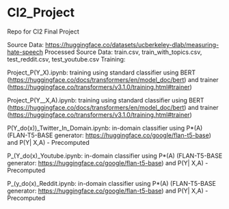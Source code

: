 # CI2_Project

Repo for CI2 Final Project

Source Data: https://huggingface.co/datasets/ucberkeley-dlab/measuring-hate-speech
Processed Source Data: train.csv, train_with_topics.csv, test_reddit.csv, test_youtube.csv
Training: 

Project_P(Y_X).ipynb: training using standard classifier using BERT (https://huggingface.co/docs/transformers/en/model_doc/bert) and trainer (https://huggingface.co/transformers/v3.1.0/training.html#trainer)

Project_P(Y__X,A).ipynb: training using standard classifier using BERT (https://huggingface.co/docs/transformers/en/model_doc/bert) and trainer (https://huggingface.co/transformers/v3.1.0/training.html#trainer)

P(Y_do(x))_Twitter_In_Domain.ipynb: in-domain classifier using P*(A) (FLAN-T5-BASE generator: https://huggingface.co/google/flan-t5-base) and P(Y| X,A) - Precomputed

P_(Y_do(x)_Youtube.ipynb: in-domain classifier using P*(A) (FLAN-T5-BASE generator: https://huggingface.co/google/flan-t5-base) and P(Y| X,A) - Precomputed

P_(y_do(x)_Reddit.ipynb: in-domain classifier using P*(A) (FLAN-T5-BASE generator: https://huggingface.co/google/flan-t5-base) and P(Y| X,A) - Precomputed

